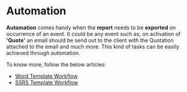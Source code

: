 # Automation

**Automation** comes handy when the **report** needs to be **exported** on occurrence of an event. It could be any event such as; on activation of **'Quote'** an email should be send out to the client with the Quotation attached to the email and much more. This kind of tasks can be easily achieved through automation.

To know more, follow the below articles:

* [Word Template Workflow](https://docs.inogic.com/click2export/configuration/automation/word-template-workflow)
* [SSRS Template Workflow](https://docs.inogic.com/click2export/configuration/automation/ssrs-template-workflow)

